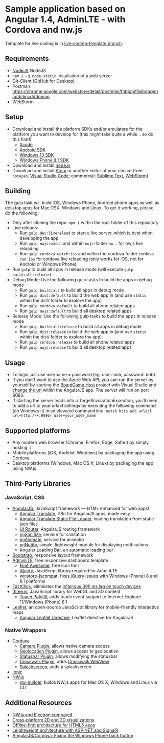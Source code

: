 # Sample application based on Angular 1.4, AdminLTE - with Cordova and nw.js

Template for live coding is in [live-coding-template branch](https://github.com/thinktecture/angular-connect-2015-write-once-run-anywhere/tree/live-coding-template).

## Requirements
* [NodeJS](http://nodejs.org) NodeJS
* `npm i -g node-static` Installation of a web server
* Git-Client (GitHub for Desktop)
* Postman https://chrome.google.com/webstore/detail/postman/fhbjgbiflinjbdggehcddcbncdddomop
* WebStorm 

## Setup
* Download and install the platform SDKs and/or emulators for the platform you want to develop for (this might take quite a while… so do this first!)
  * [Xcode](https://developer.apple.com/xcode/download/)
  * [Android SDK](https://developer.android.com/sdk/index.html)
  * [Windows 10 SDK](https://dev.windows.com/en-us/downloads/windows-10-sdk)
  * [Windows Phone 8.1 SDK](https://dev.windows.com/en-us/develop/download-phone-sdk)
* Download and install [node.js](https://nodejs.org/)
* Download and install [Atom](https://atom.io/) or another editor of your choice (free: `notepad`, [Visual Studio Code](https://code.visualstudio.com/); commercial: [Sublime Text](https://www.sublimetext.com/), [WebStorm](https://www.jetbrains.com/webstorm/))
 

## Building
The gulp task will build iOS, Windows Phone, Android phone apps as well as desktop apps for Mac OSX, Windows and Linux. To get it working, please do the following:

* Only after cloning the repo: `npm i` within the root folder of this repository
* Live reloads:
  * Run `gulp dev:livereload` to start a live server, which is best when developing the app
  * Run `gulp nwjs:watch` and within `nwjs`-folder `nw .` for nwjs live reloading
  * Run `gulp cordova:watch:ios` and within the cordova folder `cordova run ios` for cordova live reloading (only works for iOS, not for Android or Windows Phone)
* Run `gulp` to build all apps in release mode (will execute `gulp build:all:release`)
* Debug Mode: Use the following gulp tasks to build the apps in debug mode
    * Run `gulp build:all` to build all apps in debug mode
    * Run `gulp dist:default` to build the web app in (and use `static` within the dist/ folder to explore the app)
    * Run `gulp cordova:default` to build all phone related apps
    * Run `gulp nwjs:default` to build all desktop related apps
* Release Mode: Use the following gulp tasks to build the apps in release mode
    * Run `gulp build:all:release` to build all apps in debug mode
    * Run `gulp dist:release` to build the web app in (and use `static` within the dist/ folder to explore the app)
    * Run `gulp cordova:release` to build all phone related apps
    * Run `gulp nwjs:release` to build all desktop related apps

## Usage
* To login just use username = password (eg. user: bob, password: bob). 
* If you don't want to use the Azure Web API, you can run the server by yourself by starting the [BoardGame.Host](https://github.com/thinktecture/angular-connect-2015-write-once-run-anywhere/tree/master/src/BoardZApi) project with Visual Studio and [change the url](https://github.com/thinktecture/angular-connect-2015-write-once-run-anywhere/blob/master/src/BoardZ/app/init.js#L16) within the AngularJS app. The server will run on port 8080.
* If starting the server leads into a TargetInvocationException, you'll need to add a url to your urlacl settings by executing the following command (on Windows :)) in an elevated command line: `netsh http add urlacl url=http://+:9090/ user=your_user_name`

## Supported platforms
* Any modern web browser (Chrome, Firefox, Edge, Safari) by simply hosting it
* Mobile platforms (iOS, Android, Windows) by packaging the app using Cordova
* Desktop platforms (Windows, Mac OS X, Linux) by packaging the app using NW.js

## Third-Party Libraries
### JavaScript, CSS
* [AngularJS](https://angularjs.org/), JavaScript framework — HTML enhanced for web apps!
  * [Angular Translate](https://github.com/angular-translate/angular-translate), i18n for AngularJS apps, made easy
  * [Angular Translate Static File Loader](https://github.com/angular-translate/bower-angular-translate-loader-static-files), loading translation from static json files
  * [UI Router](https://github.com/angular-ui/ui-router), AngularJS routing framework
  * [ngSanitize](https://docs.angularjs.org/api/ngSanitize), service for sanitation
  * [ngAnimate](https://docs.angularjs.org/api/ngAnimate), service for animatio
  * [ngNotify](https://github.com/matowens/ng-notify), simple, lightweight module for displaying notifications
  * [Angular Loading Bar](https://chieffancypants.github.io/angular-loading-bar/), an automatic loading bar
* [Bootstrap](http://getbootstrap.com/), responsive layout framework
* [AdminLTE](https://almsaeedstudio.com/preview), free responsive dashboard template
  * [Font Awesome](https://fortawesome.github.io/Font-Awesome/), free icon font
  * [jQuery](https://jquery.com/), JavaScript library required for AdminLTE
  * [winstore-jscompat](https://github.com/MSOpenTech/winstore-jscompat), fixes jQuery issues with Windows (Phone) 8 and 8.1 platforms
* [FastClick](https://github.com/ftlabs/fastclick), eliminates the [infamous 300 ms lag on touch devices](http://developer.telerik.com/featured/300-ms-click-delay-ios-8/)
* [three.js](http://threejs.org/), JavaScript library for WebGL and 3D content
  * [Touch Polyfill](https://github.com/CamHenlin/TouchPolyfill), adds touch event support to Internet Explorer 11/Windows (Phone) 8.1
* [Leaflet](http://leafletjs.com/), an open-source JavaScript library for mobile-friendly interactive maps
  * [Angular Leaflet Directive](https://github.com/tombatossals/angular-leaflet-directive), Leaflet directive for AngularJS

### Native Wrappers
* [Cordova](https://cordova.apache.org/)
  * [Camera Plugin](https://github.com/apache/cordova-plugin-camera), allows native camera access
  * [Geolocation Plugin](https://github.com/apache/cordova-plugin-geolocation), allows access to geolocation
  * [Statusbar Plugin](https://github.com/apache/cordova-plugin-statusbar), allows modifying the statusbar
  * [Crosswalk Plugin](https://github.com/crosswalk-project/cordova-plugin-crosswalk-webview), adds [Crosswalk WebView](https://crosswalk-project.org/)
  * [Splashscreen](https://github.com/apache/cordova-plugin-splashscreen), adds a splashscreen
* [Ionic](http://ionicframework.com/)
* [NW.js](http://nwjs.io/)
  * [nw-builder](https://github.com/nwjs/nw-builder), builds NW.js apps for Mac OS X, Windows and Linux via CLI

## Additional Resources
* [NW.js and Electron compared](http://tangiblejs.com/posts/nw-js-electron-compared)
* [Cross-platform 2D and 3D visualizations](https://github.com/thinktecture/basta-herbst-2015-2d-3d)
* [Offline-first architecture for HTML5 apps](https://speakerdeck.com/christianweyer/auch-ohne-netz-offline-first-architekturen-fur-html5-apps)
* [Leightweight architecture with ASP.NET and SignalR](https://speakerdeck.com/christianweyer/fur-alle-leichtgewichtige-architekturen-mit-asp-dot-net-web-api-and-signalr)
* [AngularJS/Cordova: Fixing the Windows Phone back button](http://weblogs.thinktecture.com/christian_liebel/2015/07/angularjs-cordova-and-the-windows-phone-back-button.html)

